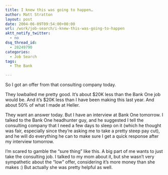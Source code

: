 ```yaml
---
title: I knew this was going to happen…
author: Matt Stratton
layout: post
date: 2004-06-09T09:54:00+00:00
url: /work/job-search/i-knew-this-was-going-to-happen
aktt_notify_twitter:
  - no
dsq_thread_id:
  - 28249790
categories:
  - Job Search
tags:
  - The Bank

---
```

So I got an offer from that consulting company today.

They lowballed me pretty good. It&#8217;s about $20K less than the Bank One job would be. And it&#8217;s $20K less than I have been making this last year. And about 50% of what I made at Heller.

They want an answer today. But I have an interview at Bank One tomorrow. I talked to the Bank One headhunter guy, and he suggested I tell the consulting company that I need a few days to sleep on it (which he thought was fair, especially since they&#8217;re asking me to take a pretty steep pay cut), and he will do everything he can to make sure I get a quick response after my interview tomorrow.

I&#8217;m scared to gamble the &#8220;sure thing&#8221; like this. A big part of me wants to just take the consulting job. I talked to my mom about it, but she wasn&#8217;t very sympathetic about the &#8220;low&#8221; offer, considering it&#8217;s more money than she makes :) But actually she was pretty helpful as well.